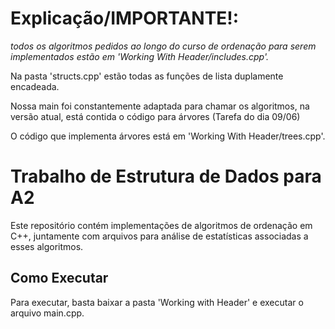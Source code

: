 # Explicação/IMPORTANTE!:

*todos os algoritmos pedidos ao longo do curso de ordenação para serem implementados estão em 'Working With Header/includes.cpp'.*

Na pasta 'structs.cpp' estão todas as funções de lista duplamente encadeada.

Nossa main foi constantemente adaptada para chamar os algoritmos, na versão atual, está contida o código para árvores (Tarefa do dia 09/06)

O código que implementa árvores está em 'Working With Header/trees.cpp'.

# Trabalho de Estrutura de Dados para A2

Este repositório contém implementações de algoritmos de ordenação em C++, juntamente com arquivos para análise de estatísticas associadas a esses algoritmos.

## Como Executar

Para executar, basta baixar a pasta 'Working with Header' e executar o arquivo main.cpp.
